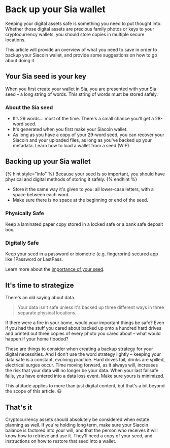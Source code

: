 # Back up your Sia wallet

Keeping your digital assets safe is something you need to put thought into. Whether those digital assets are precious family photos or keys to your cryptocurrency wallets, you should store copies in multiple secure locations.

This article will provide an overview of what you need to save in order to backup your Siacoin wallet, and provide some suggestions on how to go about doing it.

## Your Sia seed is your key

When you first create your wallet in Sia, you are presented with your Sia seed – a long string of words. This string of words must be stored safely.

### About the Sia seed

* It’s 29 words... most of the time. There's a small chance you'll get a 28-word seed.
* It's generated when you first make your Siacoin wallet.
* As long as you have a copy of your 29-word seed, you can recover your Siacoin and your uploaded files, as long as you've backed up your metadata. Learn how to load a wallet from a seed (WIP).

## Backing up your Sia wallet

{% hint style="info" %}
Because your seed is so important, you should have physical and digital methods of storing it safely.
{% endhint %}

* Store it the same way it's given to you: all lower-case letters, with a space between each word.
* Make sure there is no space at the beginning or end of the seed.

### Physically Safe

Keep a laminated paper copy stored in a locked safe or a bank safe deposit box.

### Digitally Safe

Keep your seed in a password or biometric (e.g. fingerprint) secured app like 1Password or LastPass.

Learn more about the [importance of your seed](../the-importance-of-your-seed.md).

## It's time to strategize

There's an old saying about data.

> Your data isn't safe unless it's backed up three different ways in three separate physical locations.

If there were a fire in your home, would your important things be safe? Even if you had the stuff you cared about backed up onto a hundred hard drives and printed out three copies of every photo you cared about – what would happen if your home flooded?

These are things to consider when creating a backup strategy for your digital necessities. And I don't use the word strategy lightly – keeping your data safe is a constant, evolving practice. Hard drives fail, drinks are spilled, electrical surges occur. Time moving forward, as it always will, increases the risk that your data will no longer be your data. When your last failsafe fails, you have entered into a data loss event. Make sure yours is minimized.

This attitude applies to more than just digital content, but that's a bit beyond the scope of this article. 😃

## That's it

Cryptocurrency assets should absolutely be considered when estate planning as well. If you're holding long term, make sure your Siacoin balance is factored into your will, and that the person who receives it will know how to retrieve and use it. They'll need a copy of your seed, and instructions on how to restore that seed into a wallet.
